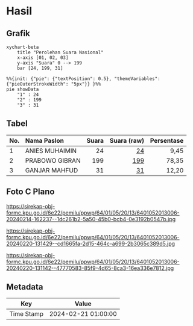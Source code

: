 # Hasil

## Grafik

```mermaid
xychart-beta
    title "Perolehan Suara Nasional"
    x-axis [01, 02, 03]
    y-axis "Suara" 0 --> 199
    bar [24, 199, 31]
```

```mermaid
%%{init: {"pie": {"textPosition": 0.5}, "themeVariables": {"pieOuterStrokeWidth": "5px"}} }%%
pie showData
    "1" : 24
    "2" : 199
    "3" : 31
```

## Tabel

| No. | Nama Paslon    | Suara | Suara (raw) | Persentase |
|:--- |:-------------- | -----:| -----------:| ----------:|
| 1   | ANIES MUHAIMIN | 24    | [24][p-1]   | 9,45       |
| 2   | PRABOWO GIBRAN | 199   | [199][p-2]  | 78,35      |
| 3   | GANJAR MAHFUD  | 31    | [31][p-3]   | 12,20      |


[p-1]: https://github.com/gigit-pemilu/pemilu-2024/blob/main/pilpres/hitung-suara/sub/64-kalimantan-timur/sub/01-paser/sub/05-kuaro/sub/2013-keluang-paser-jaya/sub/006-tps/sub/paslon-1.txt
[p-2]: https://github.com/gigit-pemilu/pemilu-2024/blob/main/pilpres/hitung-suara/sub/64-kalimantan-timur/sub/01-paser/sub/05-kuaro/sub/2013-keluang-paser-jaya/sub/006-tps/sub/paslon-2.txt
[p-3]: https://github.com/gigit-pemilu/pemilu-2024/blob/main/pilpres/hitung-suara/sub/64-kalimantan-timur/sub/01-paser/sub/05-kuaro/sub/2013-keluang-paser-jaya/sub/006-tps/sub/paslon-3.txt

## Foto C Plano

https://sirekap-obj-formc.kpu.go.id/6e22/pemilu/ppwp/64/01/05/20/13/6401052013006-20240214-162237--1dc261b2-5a50-45b0-bcb4-0e3192b0547b.jpg

https://sirekap-obj-formc.kpu.go.id/6e22/pemilu/ppwp/64/01/05/20/13/6401052013006-20240220-131429--cd1665fa-2d15-464c-a699-2b3065c389d5.jpg

https://sirekap-obj-formc.kpu.go.id/6e22/pemilu/ppwp/64/01/05/20/13/6401052013006-20240220-131142--47770583-85f9-4d65-8ca3-16ea336e7812.jpg


## Metadata

| Key        | Value               |
| ---------- | ------------------- |
| Time Stamp | 2024-02-21 01:00:00 |



